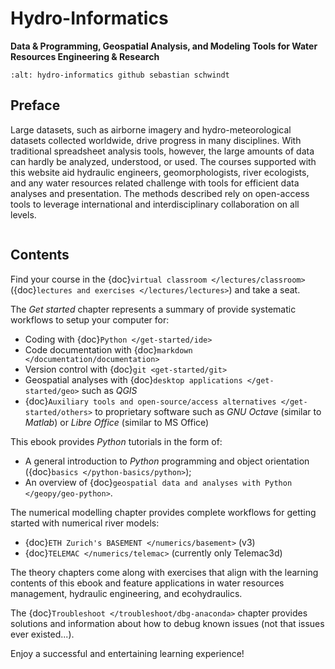 
# Hydro-Informatics

**Data & Programming, Geospatial Analysis, and Modeling Tools for Water Resources Engineering & Research**

```{image} img//icons/banner-logo.jpg
:alt: hydro-informatics github sebastian schwindt
```

## Preface

Large datasets, such as airborne imagery and hydro-meteorological datasets collected worldwide, drive progress in many disciplines. With traditional spreadsheet analysis tools, however, the large amounts of data can hardly be analyzed, understood, or used. The courses supported with this website aid hydraulic engineers, geomorphologists, river ecologists, and any water resources related challenge with tools for efficient data analyses and presentation. The methods described rely on open-access tools to leverage international and interdisciplinary collaboration on all levels.

```{note} The term hydroinformatics (or hydro-informatics) is widely used in relation to the field of hydrology. Yet, the syllable *hydro* goes back to the Greek word for *water*. In this light the term *hydro-informatics* as used on this website also refers to water, but primarily in the field of hydraulic engineering with its links to ecohydraulics, geomorphology, geo-informatics, and hydrology.
```

## Contents

Find your course in the {doc}`virtual classroom </lectures/classroom>` ({doc}`lectures and exercises </lectures/lectures>`) and take a seat.

The *Get started* chapter represents a summary of provide systematic workflows to setup your computer for:

- Coding with {doc}`Python </get-started/ide>`
- Code documentation with {doc}`markdown </documentation/documentation>`
- Version control with {doc}`git <get-started/git>`
- Geospatial analyses with {doc}`desktop applications </get-started/geo>` such as *QGIS*
-  {doc}`Auxiliary tools and open-source/access alternatives </get-started/others>` to proprietary software such as *GNU Octave* (similar to *Matlab*) or *Libre Office* (similar to MS Office)

This ebook provides *Python* tutorials in the form of:

- A general introduction to *Python* programming and object orientation ({doc}`basics </python-basics/python>`);
- An overview of {doc}`geospatial data and analyses with Python </geopy/geo-python>`.

The numerical modelling chapter provides complete workflows for getting started with numerical river models:

- {doc}`ETH Zurich's BASEMENT </numerics/basement>` (v3)
- {doc}`TELEMAC </numerics/telemac>` (currently only Telemac3d)

The theory chapters come along with exercises that align with the learning contents of this ebook and feature applications in water resources management, hydraulic engineering, and ecohydraulics.

The {doc}`Troubleshoot </troubleshoot/dbg-anaconda>` chapter provides solutions and information about how to debug known issues (not that issues ever existed...).

Enjoy a successful and entertaining learning experience!
